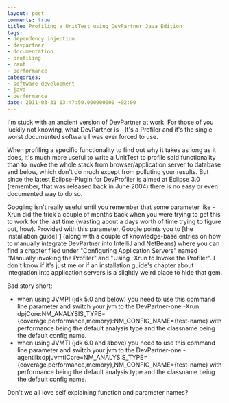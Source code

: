```yaml
---
layout: post
comments: true
title: Profiling a UnitTest using DevPartner Java Edition
tags:
- dependency injection
- devpartner
- documentation
- profiling
- rant
- performance
categories:
- software development
- java
- performance
date: 2011-03-31 13:47:50.000000000 +02:00
---
```

I'm stuck with an ancient version of DevPartner at work. For those of you luckily not knowing, what DevPartner is - It's a Profiler and it's the single worst documented software I was ever forced to use.


When profiling a specific functionality to find out why it takes as long as it does, it's much more useful to write a UnitTest to profile said functionality than to invoke the whole stack from browser/application server to database and below, which don't do much except from polluting your results. But since the latest Eclipse-Plugin for DevProfiler is aimed at Eclipse 3.0 (remember, that was released back in June 2004) there is no easy or even documented way to do so.

Googling isn't really useful until you remember that some parameter like -Xrun did the trick a couple of months back when you were trying to get this to work for the last time (wasting about a days worth of time trying to figure out, how). Provided with this parameter, Google points you to [the installation guide] [1] (along with a couple of knowledge-base entries on how to manually integrate DevPartner into IntelliJ and NetBeans) where you can find a chapter filed under "Configuring Application Servers" named "Manually invoking the Profiler" and "Using -Xrun to Invoke the Profiler". I don't know if it's just me or if an installation guide's chapter about integration into application servers is a slightly weird place to hide that gem.

Bad story short:  

- when using JVMPI (jdk 5.0 and below) you need to use this command line parameter and switch your jvm to the DevPartner-one -Xrun dpjCore:NM_ANALYSIS_TYPE={coverage,performance,memory}:NM_CONFIG_NAME={test-name} with performance being the default analysis type and the classname being the default config name. 
- when using JVMTI (jdk 6.0 and above) you need to use this command line parameter and switch your jvm to the DevPartner-one -agentlib:dpjJvmtiCore=NM_ANALYSIS_TYPE={coverage,performance,memory},NM_CONFIG_NAME={test-name} with performance being the default analysis type and the classname being the default config name.

Don't we all love self explaining function and parameter names?

[1]: "http://supportline.microfocus.com/Documentation/books/DevPartner/doc/DPJ/DPJ44/PDF/Installing_DevPartner_Java.pdf"
